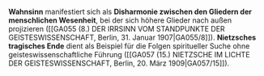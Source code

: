 
**Wahnsinn** manifestiert sich als **Disharmonie zwischen den Gliedern der menschlichen Wesenheit**, bei der sich höhere Glieder nach außen projizieren ([[GA055 (8.) DER IRRSINN VOM STANDPUNKTE DER GEISTESWISSENSCHAFT, Berlin, 31. Januar 1907|GA055/8]]). **Nietzsches tragisches Ende** dient als Beispiel für die Folgen spiritueller Suche ohne geisteswissenschaftliche Führung ([[GA057 (15.) NIETZSCHE IM LICHTE DER GEISTESWISSENSCHAFT, Berlin, 20. März 1909|GA057/15]]).
